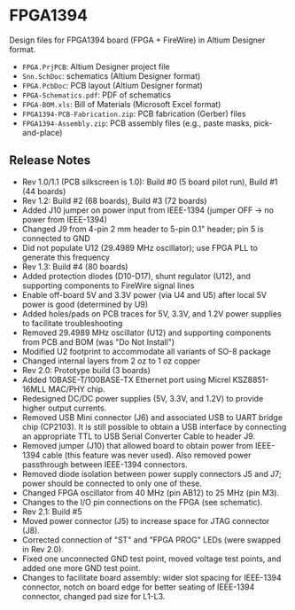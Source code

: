 # FPGA1394
Design files for FPGA1394 board (FPGA + FireWire) in Altium Designer format.

* `FPGA.PrjPCB`: Altium Designer project file
* `Snn.SchDoc`: schematics (Altium Designer format)
* `FPGA.PcbDoc`: PCB layout (Altium Designer format)
* `FPGA-Schematics.pdf`: PDF of schematics
* `FPGA-BOM.xls`: Bill of Materials (Microsoft Excel format)
* `FPGA1394-PCB-Fabrication.zip`: PCB fabrication (Gerber) files
* `FPGA1394-Assembly.zip`: PCB assembly files (e.g., paste masks, pick-and-place)
 
## Release Notes
 
* Rev 1.0/1.1 (PCB silkscreen is 1.0): Build #0 (5 board pilot run), Build #1 (44 boards)
* Rev 1.2: Build #2 (68 boards), Build #3 (72 boards)
 * Added J10 jumper on power input from IEEE-1394 (jumper OFF -> no power from IEEE-1394)
 * Changed J9 from 4-pin 2 mm header to 5-pin 0.1" header; pin 5 is connected to GND
 * Did not populate U12 (29.4989 MHz oscillator); use FPGA PLL to generate this frequency
* Rev 1.3: Build #4 (80 boards)
 * Added protection diodes (D10-D17), shunt regulator (U12), and supporting components to FireWire signal lines
 * Enable off-board 5V and 3.3V power (via U4 and U5) after local 5V power is good (determined by U9)
 * Added holes/pads on PCB traces for 5V, 3.3V, and 1.2V power supplies to facilitate troubleshooting
 * Removed 29.4989 MHz oscillator (U12) and supporting components from PCB and BOM (was "Do Not Install")
 * Modified U2 footprint to accommodate all variants of SO-8 package
 * Changed internal layers from 2 oz to 1 oz copper
* Rev 2.0: Prototype build (3 boards)
 * Added 10BASE-T/100BASE-TX Ethernet port using Micrel KSZ8851-16MLL MAC/PHY chip.
 * Redesigned DC/DC power supplies (5V, 3.3V, and 1.2V) to provide higher output currents.
 * Removed USB Mini connector (J6) and associated USB to UART bridge chip (CP2103). It is still possible to obtain a USB interface by connecting an appropriate TTL to USB Serial Converter Cable to header J9.
 * Removed jumper (J10) that allowed board to obtain power from IEEE-1394 cable (this feature was never used). Also removed power passthrough between IEEE-1394 connectors.
 * Removed diode isolation between power supply connectors J5 and J7; power should be connected to only one of these.
 * Changed FPGA oscillator from 40 MHz (pin AB12) to 25 MHz (pin M3).
 * Changes to the I/O pin connections on the FPGA (see schematic).
* Rev 2.1: Build #5
 * Moved power connector (J5) to increase space for JTAG connector (J8).
 * Corrected connection of "ST" and "FPGA PROG" LEDs (were swapped in Rev 2.0).
 * Fixed one unconnected GND test point, moved voltage test points, and added one more GND test point.
 * Changes to facilitate board assembly: wider slot spacing for IEEE-1394 connector, notch on board edge for better seating of IEEE-1394 connector, changed pad size for L1-L3.
